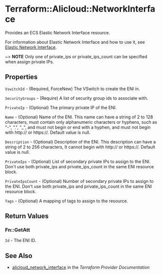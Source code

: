 # Terraform::Alicloud::NetworkInterface

Provides an ECS Elastic Network Interface resource.

For information about Elastic Network Interface and how to use it, see [Elastic Network Interface](https://www.alibabacloud.com/help/doc-detail/58496.html).

~> **NOTE** Only one of private_ips or private_ips_count can be specified when assign private IPs.

## Properties

`VswitchId` - (Required, ForceNew) The VSwitch to create the ENI in.

`SecurityGroups` - (Require) A list of security group ids to associate with.

`PrivateIp` - (Optional) The primary private IP of the ENI.

`Name` - (Optional) Name of the ENI. This name can have a string of 2 to 128 characters, must contain only alphanumeric characters or hyphens, such as "-", ".", "_", and must not begin or end with a hyphen, and must not begin with http:// or https://. Default value is null.

`Description` - (Optional) Description of the ENI. This description can have a string of 2 to 256 characters, It cannot begin with http:// or https://. Default value is null.

`PrivateIps` - (Optional) List of secondary private IPs to assign to the ENI. Don't use both private_ips and private_ips_count in the same ENI resource block.

`PrivateIpsCount` - (Optional) Number of secondary private IPs to assign to the ENI. Don't use both private_ips and private_ips_count in the same ENI resource block.

`Tags` - (Optional) A mapping of tags to assign to the resource.


## Return Values

### Fn::GetAtt

`Id` - The ENI ID.

## See Also

* [alicloud_network_interface](https://www.terraform.io/docs/providers/alicloud/r/network_interface.html) in the _Terraform Provider Documentation_
